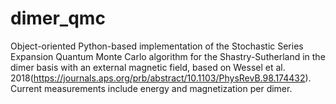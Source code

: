 # dimer_qmc
Object-oriented Python-based implementation of the Stochastic Series Expansion Quantum Monte Carlo algorithm for the Shastry-Sutherland 
in the dimer basis with an external magnetic field, based on Wessel et al. 2018(https://journals.aps.org/prb/abstract/10.1103/PhysRevB.98.174432). Current measurements
include energy and magnetization per dimer.
